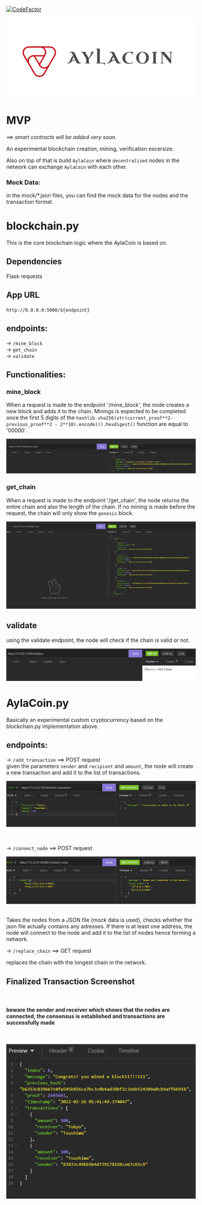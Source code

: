 [![CodeFactor](https://www.codefactor.io/repository/github/myavuzyagis/aylacoin/badge)](https://www.codefactor.io/repository/github/myavuzyagis/aylacoin)

![logo](screenshots/logo.png)




# MVP

==> *smart contracts will be added very soon.*


An experimental blockchain creation, mining, verification excersize.

Also on top of that is build `AylaCoin` where `decentralized` nodes in the network can exchange `AylaCoin` with each other.


### Mock Data:

in the mock/*.json files, you can find the mock data for the nodes and the transaction format.





# blockchain.py 


This is the core blockchain logic where the AylaCoin is based on.

## Dependencies
Flask
requests

## App URL

`http://0.0.0.0:5000/${endpoint}`

## endpoints:
-> `/mine_block`
<br/>
-> `get_chain`
<br/>
-> `validate`


## Functionalities:

### mine_block

When a request is made to the endpoint '/mine_block', the node creates a new block and adds it to the chain. Minings is expected to be completed once the first 5 digits of the `hashlib.sha256(str(current_proof**2-previous_proof**2 - 2**10).encode()).hexdigest()` function are equal to '00000`.



![add_transaction](screenshots/mine_block.png)


### get_chain

When a request is made to the endpoint '/get_chain', the node returns the entire chain and also the length of the chain. If no mining is made before the request, the chain will only show the `genesis` block.

![add_transaction](screenshots/get_chain.png)


## validate

using the validate endpoint, the node will check if the chain is valid or not.


![add_transaction](screenshots/validate.png)






# AylaCoin.py 


<p> Basically an experimental custom cryptocurrency based on the blockchain.py implementation above. </p>



## endpoints:
-> `/add_transaction`  ==> POST request
</br>
given the parameters `sender` and `recipient` and `amount`, the node will create a new transaction and add it to the list of transactions.

![add_transaction](screenshots/add_transaction.png)




</br>

-> `/connect_node`  ==> POST request


![add_transaction](screenshots/connect_node.png)

</br>
Takes the nodes from a JSON file (mock data is used), checks whether the json file actually contains any adresses. 
If there is at least one address, the node will connect to the node and add it to the list of nodes hence forming a network.

</br>

-> `/replace_chain`  ==> GET request

replaces the chain with the longest chain in the network.




<h2>Finalized Transaction Screenshot</h2>

</br>

<h4> beware the sender and receiver which shows that the nodes are connected, the consensus is established and transactions are successfully made</h4>

</br>

![add_transaction](screenshots/transaction_receipt.png)
